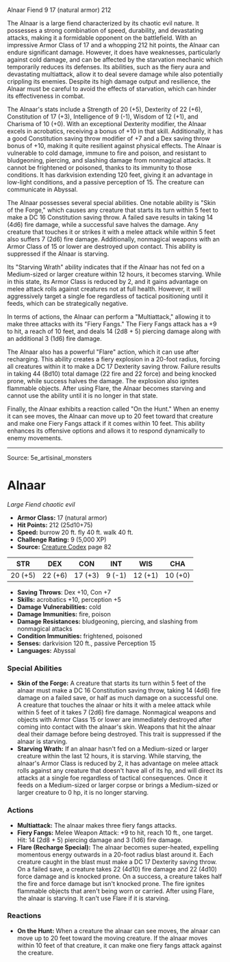 <MonsterName/>Alnaar</MonsterName>
<CreatureType/>Fiend</CreatureType>
<CR/>9</CR>
<AC/>17 (natural armor)</AC>
<HP/>212</HP>
<summary>The Alnaar is a large fiend characterized by its chaotic evil nature. It possesses a strong combination of speed, durability, and devastating attacks, making it a formidable opponent on the battlefield. With an impressive Armor Class of 17 and a whopping 212 hit points, the Alnaar can endure significant damage. However, it does have weaknesses, particularly against cold damage, and can be affected by the starvation mechanic which temporarily reduces its defenses. Its abilities, such as the fiery aura and devastating multiattack, allow it to deal severe damage while also potentially crippling its enemies. Despite its high damage output and resilience, the Alnaar must be careful to avoid the effects of starvation, which can hinder its effectiveness in combat.</summary>

<detail>

The Alnaar's stats include a Strength of 20 (+5), Dexterity of 22 (+6), Constitution of 17 (+3), Intelligence of 9 (-1), Wisdom of 12 (+1), and Charisma of 10 (+0). With an exceptional Dexterity modifier, the Alnaar excels in acrobatics, receiving a bonus of +10 in that skill. Additionally, it has a good Constitution saving throw modifier of +7 and a Dex saving throw bonus of +10, making it quite resilient against physical effects. The Alnaar is vulnerable to cold damage, immune to fire and poison, and resistant to bludgeoning, piercing, and slashing damage from nonmagical attacks. It cannot be frightened or poisoned, thanks to its immunity to those conditions. It has darkvision extending 120 feet, giving it an advantage in low-light conditions, and a passive perception of 15. The creature can communicate in Abyssal.

The Alnaar possesses several special abilities. One notable ability is "Skin of the Forge," which causes any creature that starts its turn within 5 feet to make a DC 16 Constitution saving throw. A failed save results in taking 14 (4d6) fire damage, while a successful save halves the damage. Any creature that touches it or strikes it with a melee attack while within 5 feet also suffers 7 (2d6) fire damage. Additionally, nonmagical weapons with an Armor Class of 15 or lower are destroyed upon contact. This ability is suppressed if the Alnaar is starving. 

Its "Starving Wrath" ability indicates that if the Alnaar has not fed on a Medium-sized or larger creature within 12 hours, it becomes starving. While in this state, its Armor Class is reduced by 2, and it gains advantage on melee attack rolls against creatures not at full health. However, it will aggressively target a single foe regardless of tactical positioning until it feeds, which can be strategically negative.

In terms of actions, the Alnaar can perform a "Multiattack," allowing it to make three attacks with its "Fiery Fangs." The Fiery Fangs attack has a +9 to hit, a reach of 10 feet, and deals 14 (2d8 + 5) piercing damage along with an additional 3 (1d6) fire damage. 

The Alnaar also has a powerful "Flare" action, which it can use after recharging. This ability creates a fiery explosion in a 20-foot radius, forcing all creatures within it to make a DC 17 Dexterity saving throw. Failure results in taking 44 (8d10) total damage (22 fire and 22 force) and being knocked prone, while success halves the damage. The explosion also ignites flammable objects. After using Flare, the Alnaar becomes starving and cannot use the ability until it is no longer in that state.

Finally, the Alnaar exhibits a reaction called "On the Hunt." When an enemy it can see moves, the Alnaar can move up to 20 feet toward that creature and make one Fiery Fangs attack if it comes within 10 feet. This ability enhances its offensive options and allows it to respond dynamically to enemy movements.</detail>



---

Source: 5e_artisinal_monsters

# Alnaar

*Large* *Fiend* *chaotic evil*

- **Armor Class:** 17 (natural armor)
- **Hit Points:** 212 (25d10+75)
- **Speed:** burrow 20 ft. fly 40 ft. walk 40 ft.
- **Challenge Rating:** 9 (5,000 XP)
- **Source:** [Creature Codex](https://koboldpress.com/kpstore/product/creature-codex-for-5th-edition-dnd) page 82

| STR | DEX | CON | INT | WIS | CHA |
| --- | --- | --- | --- | --- | --- |
| 20 (+5) | 22 (+6) | 17 (+3) | 9 (-1) | 12 (+1) | 10 (+0) |

- **Saving Throws**: Dex +10, Con +7
- **Skills:** acrobatics +10, perception +5
- **Damage Vulnerabilities:** cold
- **Damage Immunities:** fire, poison
- **Damage Resistances:** bludgeoning, piercing, and slashing from nonmagical attacks
- **Condition Immunities:** frightened, poisoned
- **Senses:** darkvision 120 ft., passive Perception 15
- **Languages:** Abyssal

### Special Abilities

- **Skin of the Forge:** A creature that starts its turn within 5 feet of the alnaar must make a DC 16 Constitution saving throw, taking 14 (4d6) fire damage on a failed save, or half as much damage on a successful one. A creature that touches the alnaar or hits it with a melee attack while within 5 feet of it takes 7 (2d6) fire damage. Nonmagical weapons and objects with Armor Class 15 or lower are immediately destroyed after coming into contact with the alnaar's skin. Weapons that hit the alnaar deal their damage before being destroyed. This trait is suppressed if the alnaar is starving.
- **Starving Wrath:** If an alnaar hasn't fed on a Medium-sized or larger creature within the last 12 hours, it is starving. While starving, the alnaar's Armor Class is reduced by 2, it has advantage on melee attack rolls against any creature that doesn't have all of its hp, and will direct its attacks at a single foe regardless of tactical consequences. Once it feeds on a Medium-sized or larger corpse or brings a Medium-sized or larger creature to 0 hp, it is no longer starving.

### Actions

- **Multiattack:** The alnaar makes three fiery fangs attacks.
- **Fiery Fangs:** Melee Weapon Attack: +9 to hit, reach 10 ft., one target. Hit: 14 (2d8 + 5) piercing damage and 3 (1d6) fire damage.
- **Flare (Recharge Special):** The alnaar becomes super-heated, expelling momentous energy outwards in a 20-foot radius blast around it. Each creature caught in the blast must make a DC 17 Dexterity saving throw. On a failed save, a creature takes 22 (4d10) fire damage and 22 (4d10) force damage and is knocked prone. On a success, a creature takes half the fire and force damage but isn't knocked prone. The fire ignites flammable objects that aren't being worn or carried. After using Flare, the alnaar is starving. It can't use Flare if it is starving.

### Reactions

- **On the Hunt:** When a creature the alnaar can see moves, the alnaar can move up to 20 feet toward the moving creature. If the alnaar moves within 10 feet of that creature, it can make one fiery fangs attack against the creature.




